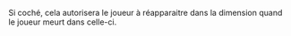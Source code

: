 Si coché, cela autorisera le joueur à réapparaitre dans la dimension quand le joueur meurt dans celle-ci.
